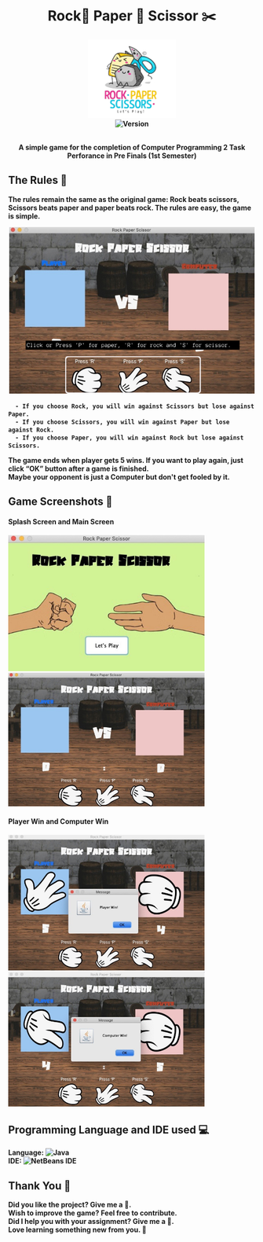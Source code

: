 <!--Logo not mine Credits to brandsbysam (link:https://logopond.com/brandsbysam/showcase/detail/271676)-->
<h1 align=center>
  Rock🗿 Paper 📄 Scissor ✂️
</h1>
<h4 align=center>
    <img src="https://github.com/nickichann01/Simple-Game/blob/master/logo.png" width="180" height="160">
    <br>
    <img alt="Version" src="https://img.shields.io/static/v1?label=Version&message=1.0&logoColor=white&color=yellow&style=for-the-badge">
    <br>
  
  <b><br>A simple game for the completion of <b>Computer Programming 2 Task Perforance in Pre Finals</b> (1st Semester)<b></br>
</h4>
  
## **The Rules 📜**
The rules remain the same as the original game: Rock beats scissors, Scissors beats paper and paper beats rock.
  The rules are easy, the game is simple.
  
  <p align=center>
    <img src="https://github.com/nickichann01/Simple-Game/blob/master/1st.jpg" width="500">
  </p>
  
      - If you choose Rock, you will win against Scissors but lose against Paper.
      - If you choose Scissors, you will win against Paper but lose against Rock.
      - If you choose Paper, you will win against Rock but lose against Scissors.

  The game ends when player gets 5 wins. If you want to play again, just click “OK” button after a game is finished.<br>
  Maybe your opponent is just a Computer but don't get fooled by it. 

 ## **Game Screenshots 📸**
  #### Splash Screen and Main Screen
  <img src="https://github.com/nickichann01/Simple-Game/blob/master/Opening.jpeg" width="400">&nbsp;
  <img src="https://github.com/nickichann01/Simple-Game/blob/master/MainScreen.jpeg" width="400"><br>
  
  #### Player Win and Computer Win
  <img src="https://github.com/nickichann01/Simple-Game/blob/master/PlayerWin.jpeg" width="400">&nbsp;
  <img src="https://github.com/nickichann01/Simple-Game/blob/master/Computer%20win.jpeg" width="400"><br>
  
  
## **Programming Language and IDE used 💻**
  Language: ![Java](https://img.shields.io/badge/java-%23ED8B00.svg?style=for-the-badge&logo=java&logoColor=white)<br>
  IDE: ![NetBeans IDE](https://img.shields.io/badge/NetBeansIDE-1B6AC6.svg?style=for-the-badge&logo=apache-netbeans-ide&logoColor=white)
  
## **Thank You 🤗**
  Did you like the project? Give me a 🌟.<br>
  Wish to improve the game? Feel free to contribute.<br>
  Did I help you with your assignment? Give me a 🌟.<br>
  Love learning something new from you. 🤗
